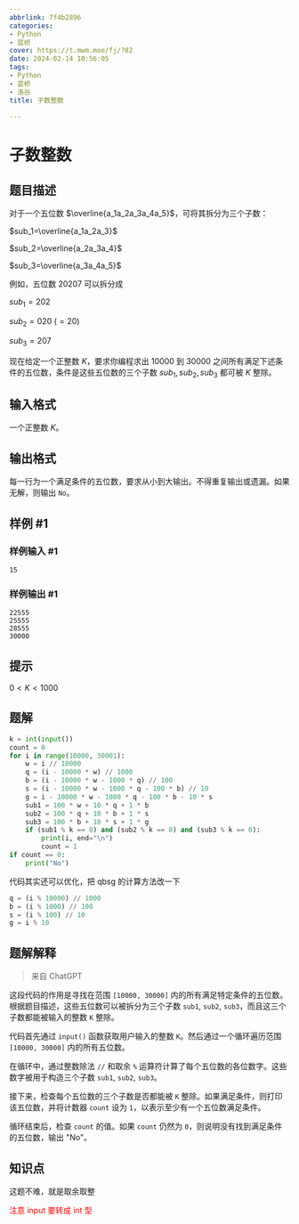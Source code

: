 ```yaml
---
abbrlink: 7f4b2896
categories:
- Python
- 蓝桥
cover: https://t.mwm.moe/fj/?82
date: 2024-02-14 10:56:05
tags:
- Python
- 蓝桥
- 洛谷
title: 子数整数

---
```


# 子数整数

## 题目描述

对于一个五位数 $\overline{a_1a_2a_3a_4a_5}$，可将其拆分为三个子数：

$sub_1=\overline{a_1a_2a_3}$

$sub_2=\overline{a_2a_3a_4}$

$sub_3=\overline{a_3a_4a_5}$

例如，五位数 $20207$ 可以拆分成

$sub_1=202$

$sub_2=020\ (=20)$

$sub_3=207$

现在给定一个正整数 $K$，要求你编程求出 $10000$ 到 $30000$ 之间所有满足下述条件的五位数，条件是这些五位数的三个子数 $sub_1,sub_2,sub_3$ 都可被 $K$ 整除。

## 输入格式

一个正整数 $K$。

## 输出格式

每一行为一个满足条件的五位数，要求从小到大输出。不得重复输出或遗漏。如果无解，则输出 `No`。

## 样例 #1

### 样例输入 #1

```
15
```

### 样例输出 #1

```
22555
25555
28555
30000
```

## 提示

$0<K<1000$

## 题解

```py
k = int(input())
count = 0
for i in range(10000, 30001):
    w = i // 10000
    q = (i - 10000 * w) // 1000
    b = (i - 10000 * w - 1000 * q) // 100
    s = (i - 10000 * w - 1000 * q - 100 * b) // 10
    g = i - 10000 * w - 1000 * q - 100 * b - 10 * s
    sub1 = 100 * w + 10 * q + 1 * b
    sub2 = 100 * q + 10 * b + 1 * s
    sub3 = 100 * b + 10 * s + 1 * g
    if (sub1 % k == 0) and (sub2 % k == 0) and (sub3 % k == 0):
        print(i, end="\n")
        count = 1
if count == 0:
    print("No")
```

代码其实还可以优化，把 qbsg 的计算方法改一下

```py
q = (i % 10000) // 1000
b = (i % 1000) // 100
s = (i % 100) // 10
g = i % 10
```



## 题解解释

> 来自 ChatGPT

这段代码的作用是寻找在范围 `[10000, 30000]` 内的所有满足特定条件的五位数。根据题目描述，这些五位数可以被拆分为三个子数 `sub1`, `sub2`, `sub3`，而且这三个子数都能被输入的整数 `K` 整除。

代码首先通过 `input()` 函数获取用户输入的整数 `K`。然后通过一个循环遍历范围 `[10000, 30000]` 内的所有五位数。

在循环中，通过整数除法 `//` 和取余 `%` 运算符计算了每个五位数的各位数字。这些数字被用于构造三个子数 `sub1`, `sub2`, `sub3`。

接下来，检查每个五位数的三个子数是否都能被 `K` 整除。如果满足条件，则打印该五位数，并将计数器 `count` 设为 `1`，以表示至少有一个五位数满足条件。

循环结束后，检查 `count` 的值。如果 `count` 仍然为 `0`，则说明没有找到满足条件的五位数，输出 "No"。

## 知识点

这题不难，就是取余取整

<span style="color:#FF0000;"> 注意 input 要转成 int 型 </span>
